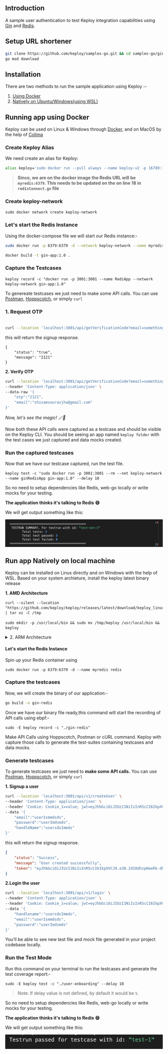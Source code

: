 ## Introduction

A sample user authentication to test Keploy integration capabilities using [Gin](https://gin-gonic.com/) and [Redis](https://redis.io/).

## Setup URL shortener

```bash
git clone https://github.com/keploy/samples-go.git && cd samples-go/gin-redis
go mod download
```

## Installation

There are two methods to run the sample application using Keploy :-

1. [Using Docker](#running-app-using-docker)
2. [Natively on Ubuntu/Windows(using WSL)](#run-app-natively-on-local-machine)

## Running app using Docker

Keploy can be used on Linux & Windows through [Docker](https://docs.docker.com/engine/install/), and on MacOS by the help of [Colima](https://docs.keploy/io/server/macos/installation)


### Create Keploy Alias

We need create an alias for Keploy:
```bash
alias keploy='sudo docker run --pull always --name keploy-v2 -p 16789:16789 --privileged --pid=host -it -v "$(pwd)":/files -v /sys/fs/cgroup:/sys/fs/cgroup -v /sys/kernel/debug:/sys/kernel/debug -v /sys/fs/bpf:/sys/fs/bpf -v /var/run/docker.sock:/var/run/docker.sock --rm ghcr.io/keploy/keploy'
```

> **Since, we are on the docker image the Redis URL will be `myredis:6379`. This needs to be updated on the on line 18 in `redisConnect.go` file**

### Create keploy-network 
```
sudo docker network create keploy-network
```

### Let's start the Redis Instance
Using the docker-compose file we will start our Redis instance:-
```bash
sudo docker run -p 6379:6379 -d --network keploy-network --name myredis redis
```
```bash
docker build -t gin-app:1.0 .
```

### Capture the Testcases

```shell
keploy record -c "docker run -p 3001:3001 --name RediApp --network keploy-network gin-app:1.0"
```

To genereate testcases we just need to make some API calls. You can use [Postman](https://www.postman.com/), [Hoppscotch](https://hoppscotch.io/), or simply `curl`

### 1. Request OTP

```bash

curl --location 'localhost:3001/api/getVerificationCode?email=something%40gmail.com'
```

this will return the signup response. 
```
{
    "status": "true",
    "message": "2121"
}
```

**2. Verify OTP**

```bash
curl --location 'localhost:3001/api/getVerificationCode?email=something%40gmail.com' \
--header 'Content-Type: application/json' \
--data-raw '{
    "otp":"2121",
    "email":"shivamsouravjha@gmail.com"
}'

```

_Now, let's see the magic! 🪄💫_

Now both these API calls were captured as a testcase and should be visible on the Keploy CLI. You should be seeing an app named `keploy folder` with the test cases we just captured and data mocks created.

### Run the captured testcases

Now that we have our testcase captured, run the test file.

```shell
keploy test -c "sudo docker run -p 3001:3001 --rm --net keploy-network --name ginRedisApp gin-app:1.0" --delay 10
```

So no need to setup dependencies like Redis, web-go locally or write mocks for your testing.

**The application thinks it's talking to Redis 😄**

We will get output something like this:

![TestRun](./img/testrun.png)


## Run app Natively on local machine

Keploy can be installed on Linux directly and on Windows with the help of WSL. Based on your system archieture, install the keploy latest binary release

**1. AMD Architecture**

```shell
curl --silent --location "https://github.com/keploy/keploy/releases/latest/download/keploy_linux_amd64.tar.gz" | tar xz -C /tmp

sudo mkdir -p /usr/local/bin && sudo mv /tmp/keploy /usr/local/bin && keploy
```

<details>
<summary> 2. ARM Architecture </summary>

```shell
curl --silent --location "https://github.com/keploy/keploy/releases/latest/download/keploy_linux_arm64.tar.gz" | tar xz -C /tmp

sudo mkdir -p /usr/local/bin && sudo mv /tmp/keploy /usr/local/bin && keploy
```

</details>

#### Let's start the Redis Instance

Spin up your Redis container using

```shell
sudo docker run -p 6379:6379 -d --name myredis redis
```

### Capture the testcases

Now, we will create the binary of our application:-

```zsh
go build -o gin-redis
```

Once we have our binary file ready,this command will start the recording of API calls using ebpf:-

```shell
sudo -E keploy record -c "./gin-redis"
```

Make API Calls using Hoppscotch, Postman or cURL command. Keploy with capture those calls to generate the test-suites containing testcases and data mocks.

### Generate testcases

To generate testcases we just need to **make some API calls.** You can use [Postman](https://www.postman.com/), [Hoppscotch](https://hoppscotch.io/), or simply `curl`

**1. Signup a user**

```bash
curl --location 'localhost:3001/api/v1/createUser' \
--header 'Content-Type: application/json' \
--header 'Cookie: Cookie_1=value; jwt=eyJhbGciOiJIUzI1NiIsInR5cCI6IkpXVCJ9.eyJpZCI6IjYzMjE4ZmIyZjAyMGYyOGU0NmZkOTFlZiIsImVtYWlsIjoic2hpdmFtLmpoYUBzbWFsbGNhc2UuY29tIiwibmFtZSI6IlNoaXZhbSBTb3VyYXYgSmhhIiwidHlwZSI6ImFkbWluIiwiaXNNYW5hZ2VyIjp0cnVlLCJzY29wZXMiOlsiTGVwcmVjaGF1biIsIkxlYWRHZW4iLCJTdXBwb3J0IiwiUHVibGlzaGVyIiwiSW50ZXJuYWxVc2VycyIsIkV4dGVybmFsIiwiR2F0ZXdheSIsIkJyb2tlciJdLCJpYXQiOjE2NzA0MTAzNjEsImV4cCI6MTY3MTAxNTE2MX0.Olvp-Fcw-etYkdCzysGfNlDW06KGY9I2-efbwdkz3Jw' \
--data '{
    "email":"userIsmmdsds",
    "password":"userImdsmds",
    "handleName":"usersdsImmds"
}'
```

this will return the signup response.

```json
{
    "status": "Success",
    "message": "User created successfully",
    "token": "eyJhbGciOiJIUzI1NiIsInR5cCI6IkpXVCJ9.e30.2d10dhzpHeeRk-dhoqgbFuM-fHxABUkp6fgjj7zYFFo"
}
```

**2.Login the user**

```bash
curl --location 'localhost:3001/api/v1/login' \
--header 'Content-Type: application/json' \
--header 'Cookie: Cookie_1=value; jwt=eyJhbGciOiJIUzI1NiIsInR5cCI6IkpXVCJ9.eyJpZCI6IjYzMjE4ZmIyZjAyMGYyOGU0NmZkOTFlZiIsImVtYWlsIjoic2hpdmFtLmpoYUBzbWFsbGNhc2UuY29tIiwibmFtZSI6IlNoaXZhbSBTb3VyYXYgSmhhIiwidHlwZSI6ImFkbWluIiwiaXNNYW5hZ2VyIjp0cnVlLCJzY29wZXMiOlsiTGVwcmVjaGF1biIsIkxlYWRHZW4iLCJTdXBwb3J0IiwiUHVibGlzaGVyIiwiSW50ZXJuYWxVc2VycyIsIkV4dGVybmFsIiwiR2F0ZXdheSIsIkJyb2tlciJdLCJpYXQiOjE2NzA0MTAzNjEsImV4cCI6MTY3MTAxNTE2MX0.Olvp-Fcw-etYkdCzysGfNlDW06KGY9I2-efbwdkz3Jw' \
--data '{
    "handlename":"usersdsImmds",
    "email":"userIsmmdsds",
    "password":"userImdsmds"
}'
```

You'll be able to see new test file and mock file generated in your project codebase locally.

### Run the Test Mode

Run this command on your terminal to run the testcases and generate the test coverage report:-

```shell
sudo -E keploy test -c "./user-onboarding" --delay 10
```

> Note: If delay value is not defined, by default it would be `5`.

So no need to setup dependencies like Redis, web-go locally or write mocks for your testing.

**The application thinks it's talking to Redis 😄**

We will get output something like this:

![TestRun](./img/testRunPass.png)
